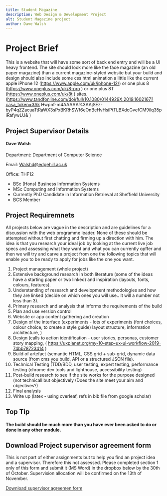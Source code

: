 ```yaml
---
title: Student Magazine
description: Web Design & Development Project
alt: Student Magazine project
author: Dave Walsh 
---
```

<div class="line-separate">

# Project Brief 

This is a website that will have some sort of back end entry and will be a UI heavy frontend.
The site should look more like the face magazine (an old paper magazine) than a current
magazine-styled website but your build and design should also include some css html
animation a little like the current apple iPhone 12 (https://www.apple.com/uk/iphone-12/)
or one plus 8 (https://www.oneplus.com/uk/8-pro ) or one plus 8T
(https://www.oneplus.com/uk/8t ) sites.
(https://www.tandfonline.com/doi/full/10.1080/0144929X.2019.1602167?casa_token=3Ak
Hwpnf-m4AAAAA%3AAjSEz-byP4qZZacuaTtRaWX3sPxBKRhSWf6eOnBeHvHsiPtTLBXdcGvefCM9ilq35piRafywLU& )

## Project Supervisor Details
#### Dave Walsh

Department: Department of Computer Science

Email: Walshd@edgehill.ac.uk

Office: THF12
<ul>
    <li>BSc (Hons) Business Information Systems</li>
    <li>MSc Computing and Information Systems</li>
    <li>Currently PhD Candidate in Information Retrieval at Sheffield University</li>
    <li>BCS Member</li>
</ul>

</div>




## Project Requiremnets
All projects below are vague in the description and are guidelines for a discussion
with the web programme leader. None of these should be attempted without first
chatting and firming up a direction with him.
The idea is that you research your ideal job by looking at the current live job specs and assessing
what they want and what you can currently opffer and then we will try and carve a project from
one the following topics that will enable you to be ready to apply for jobs like the one you want.

1. Project management (whole project)
2. Extensive background research in both literature (some of the ideas have a starting paper or two linked) and inspiration (layouts, fonts, colours, features).
3. Understanding of research and development methodologies and how they are linked (decide on which ones you will use.. It will a number not less than 3).
4. Primary research and analysis that informs the requirements of the build
5. Plan and use version control
6. Website or app content gathering and creation
7. Design of the interface (experiments - lots of experiments (font choices, colour choice, to create a style guide) layout structure, information architecture, )
8. Design (calls to action identification - user stories, personas, customer story mapping, ( https://uxplanet.org/my-10-step-ux-ui-workflow-2019-74bb78723414 )
9. Build of artefact (semantic HTML, CSS grid + sub-grid, dynamic data source (from cms you build, API or a structured JSON file).
10. Technical Testing (TDD/BDD, user testing, expert testing, performance testing (chrome dev tools and lighthouse, accessibility testing)
11. Post-build research to see if the site works for the purpose designed (not technicall but objectively (Does the site meet your aim and objectives?)
12. Final analysis
13. Write up (latex - using overleaf, refs in bib file from google scholar)



<div class="text-block border-text-block line-separate">

## Top Tip
#### The build should be much more than you have ever been asked to do or done in any other module.
</div>


## Download Project supervisor agreement form 
This is not part of either assignments but to help you find an project idea and a supervisor. Therefore this not assessed. 
Please completed section 1 only of this form and submit it (MS Word) in the dropbox below by the 30th of October. 
Supervision allocation will be confirmed on the 13th of November.

<a href="">Download supervisor agreemen form</a>